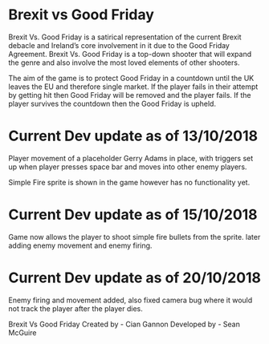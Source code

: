# Brexit vs Good Friday

Brexit Vs. Good Friday is a satirical representation of the current Brexit debacle and
Ireland’s core involvement in it due to the Good Friday Agreement. Brexit Vs. Good
Friday is a top-down shooter that will expand the genre and also involve the most loved
elements of other shooters.

The aim of the game is to protect Good Friday in a countdown until the UK leaves the
EU and therefore single market. If the player fails in their attempt by getting hit
then Good Friday will be removed and the player fails. If the player survives the
countdown then the Good Friday is upheld.

# Current Dev update as of 13/10/2018

Player movement of a placeholder Gerry Adams in place, with triggers set up when 
player presses space bar and moves into other enemy players.

Simple Fire sprite is shown in the game however has no functionality yet.

# Current Dev update as of 15/10/2018

Game now allows the player to shoot simple fire bullets from the sprite.
later adding enemy movement and enemy firing.

# Current Dev update as of 20/10/2018

Enemy firing and movement added, also fixed camera bug where it would not track the player after
the player dies.


Brexit Vs Good Friday
Created by - Cian Gannon
Developed by - Sean McGuire